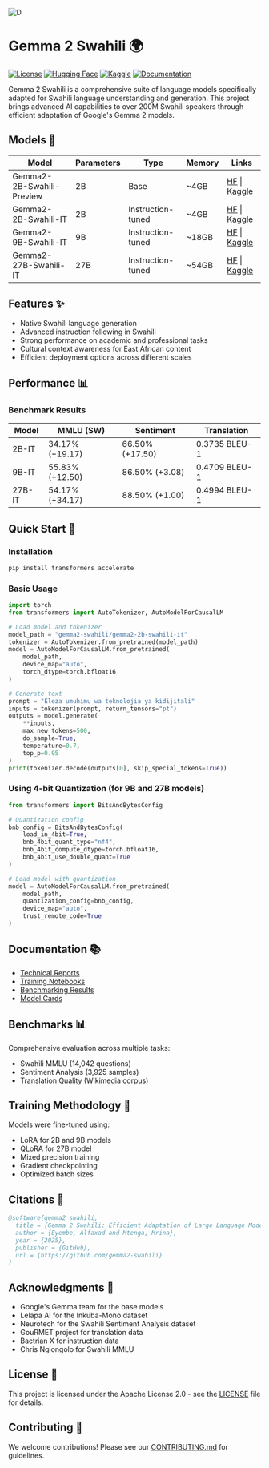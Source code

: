 ![D](https://github.com/user-attachments/assets/85d65364-360c-40f6-b144-14543757b26b)

# Gemma 2 Swahili 🌍

[![License](https://img.shields.io/badge/License-Apache%202.0-blue.svg)](https://opensource.org/licenses/Apache-2.0)
[![Hugging Face](https://img.shields.io/badge/🤗%20Hugging%20Face-Models-yellow)](https://huggingface.co/collections/Alfaxad/gemma-2-swahili-678c96591c0169c0bc1d4c34)
[![Kaggle](https://img.shields.io/badge/Kaggle-Models-blue)](https://www.kaggle.com/models/alfaxadeyembe/gemma-2-swahili)
[![Documentation](https://img.shields.io/badge/Documentation-Technical%20Reports-green)](Technical-Reports/)

Gemma 2 Swahili is a comprehensive suite of language models specifically adapted for Swahili language understanding and generation. This project brings advanced AI capabilities to over 200M Swahili speakers through efficient adaptation of Google's Gemma 2 models.

## Models 🚀

| Model | Parameters | Type | Memory | Links |
|-------|------------|------|---------|-------|
| Gemma2-2B-Swahili-Preview | 2B | Base | ~4GB | [HF](https://huggingface.co/Alfaxad/gemma2-2b-swahili-preview) \| [Kaggle](https://www.kaggle.com/models/alfaxadeyembe/gemma-2-swahili/transformers/gemma2-2b-swahili-preview) |
| Gemma2-2B-Swahili-IT | 2B | Instruction-tuned | ~4GB | [HF](https://huggingface.co/Alfaxad/gemma2-2b-swahili-it) \| [Kaggle](https://www.kaggle.com/models/alfaxadeyembe/gemma-2-swahili/transformers/gemma2-2b-swahili-it) |
| Gemma2-9B-Swahili-IT | 9B | Instruction-tuned | ~18GB | [HF](https://huggingface.co/Alfaxad/gemma2-9b-swahili-it) \| [Kaggle](https://www.kaggle.com/models/alfaxadeyembe/gemma-2-swahili/transformers/gemma2-9b-swahili-it) |
| Gemma2-27B-Swahili-IT | 27B | Instruction-tuned | ~54GB | [HF](https://huggingface.co/Alfaxad/gemma2-27b-swahili-it) \| [Kaggle](https://www.kaggle.com/models/alfaxadeyembe/gemma-2-swahili/transformers/gemma2-27b-swahili-it) |

## Features ✨

- Native Swahili language generation
- Advanced instruction following in Swahili
- Strong performance on academic and professional tasks
- Cultural context awareness for East African content
- Efficient deployment options across different scales

## Performance 📊

### Benchmark Results

| Model | MMLU (SW) | Sentiment | Translation |
|-------|-----------|-----------|-------------|
| 2B-IT | 34.17% (+19.17) | 66.50% (+17.50) | 0.3735 BLEU-1 |
| 9B-IT | 55.83% (+12.50) | 86.50% (+3.08) | 0.4709 BLEU-1 |
| 27B-IT | 54.17% (+34.17) | 88.50% (+1.00) | 0.4994 BLEU-1 |

## Quick Start 🚀

### Installation

```bash
pip install transformers accelerate
```

### Basic Usage

```python
import torch
from transformers import AutoTokenizer, AutoModelForCausalLM

# Load model and tokenizer
model_path = "gemma2-swahili/gemma2-2b-swahili-it"
tokenizer = AutoTokenizer.from_pretrained(model_path)
model = AutoModelForCausalLM.from_pretrained(
    model_path,
    device_map="auto",
    torch_dtype=torch.bfloat16
)

# Generate text
prompt = "Eleza umuhimu wa teknolojia ya kidijitali"
inputs = tokenizer(prompt, return_tensors="pt")
outputs = model.generate(
    **inputs,
    max_new_tokens=500,
    do_sample=True,
    temperature=0.7,
    top_p=0.95
)
print(tokenizer.decode(outputs[0], skip_special_tokens=True))
```

### Using 4-bit Quantization (for 9B and 27B models)

```python
from transformers import BitsAndBytesConfig

# Quantization config
bnb_config = BitsAndBytesConfig(
    load_in_4bit=True,
    bnb_4bit_quant_type="nf4",
    bnb_4bit_compute_dtype=torch.bfloat16,
    bnb_4bit_use_double_quant=True
)

# Load model with quantization
model = AutoModelForCausalLM.from_pretrained(
    model_path,
    quantization_config=bnb_config,
    device_map="auto",
    trust_remote_code=True
)
```

## Documentation 📚

- [Technical Reports](Technical-Reports)
- [Training Notebooks](Notebooks)
- [Benchmarking Results](Technical-Reports/Gemma2%20Swahili%20Models%20Benchmarking%20Report.pdf)
- [Model Cards](https://huggingface.co/collections/Alfaxad/gemma-2-swahili-678c96591c0169c0bc1d4c34)

## Benchmarks 📊

Comprehensive evaluation across multiple tasks:
- Swahili MMLU (14,042 questions)
- Sentiment Analysis (3,925 samples)
- Translation Quality (Wikimedia corpus)

## Training Methodology 🔬

Models were fine-tuned using:
- LoRA for 2B and 9B models
- QLoRA for 27B model
- Mixed precision training
- Gradient checkpointing
- Optimized batch sizes

## Citations 📖

```bibtex
@software{gemma2_swahili,
  title = {Gemma 2 Swahili: Efficient Adaptation of Large Language Models},
  author = {Eyembe, Alfaxad and Mtenga, Mrina},
  year = {2025},
  publisher = {GitHub},
  url = {https://github.com/gemma2-swahili}
}
```

## Acknowledgments 🙏

- Google's Gemma team for the base models
- Lelapa AI for the Inkuba-Mono dataset
- Neurotech for the Swahili Sentiment Analysis dataset
- GouRMET project for translation data
- Bactrian X for instruction data
- Chris Ngiongolo for Swahili MMLU

## License 📝

This project is licensed under the Apache License 2.0 - see the [LICENSE](LICENSE) file for details.

## Contributing 🤝

We welcome contributions! Please see our [CONTRIBUTING.md](CONTRIBUTING.md) for guidelines.
